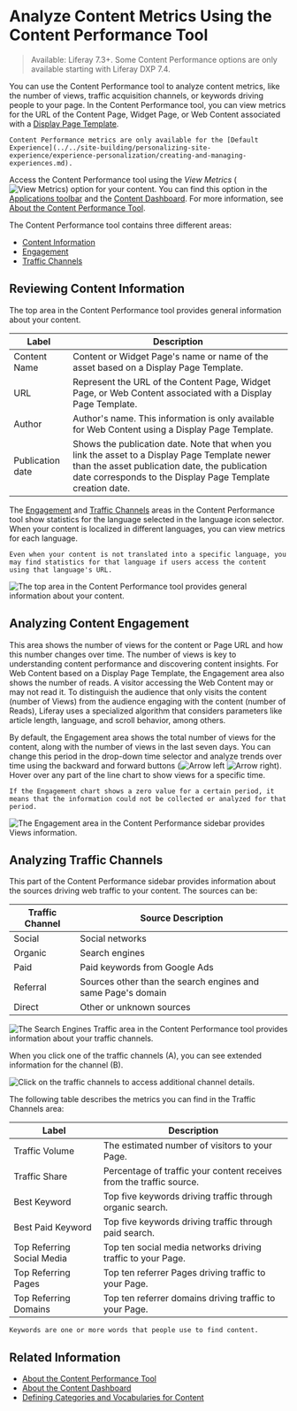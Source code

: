 # Analyze Content Metrics Using the Content Performance Tool

> Available: Liferay 7.3+. Some Content Performance options are only available starting with Liferay DXP 7.4.

You can use the Content Performance tool to analyze content metrics, like the number of views, traffic acquisition channels, or keywords driving people to your page. In the Content Performance tool, you can view metrics for the URL of the Content Page, Widget Page, or Web Content associated with a [Display Page Template](../../site-building/displaying-content/using-display-page-templates/publishing-content-with-display-pages.md).

```{important}
Content Performance metrics are only available for the [Default Experience](../../site-building/personalizing-site-experience/experience-personalization/creating-and-managing-experiences.md).
```

Access the Content Performance tool using the *View Metrics* (![View Metrics](../../images/icon-analytics.png)) option for your content. You can find this option in the [Applications toolbar](../../getting-started/navigating-dxp.md#applications-bar) and the [Content Dashboard](../content-dashboard/about-the-content-dashboard.md). For more information, see [About the Content Performance Tool](./about-the-content-performance-tool.md).

The Content Performance tool contains three different areas:

- [Content Information](#reviewing-content-information)
- [Engagement](#analyzing-content-engagement)
- [Traffic Channels](#analyzing-traffic-channels)

## Reviewing Content Information

The top area in the Content Performance tool provides general information about your content.

| Label | Description |
| --- | --- |
| Content Name | Content or Widget Page's name or name of the asset based on a Display Page Template. |
| URL | Represent the URL of the Content Page, Widget Page, or Web Content associated with a Display Page Template. |
| Author | Author's name. This information is only available for Web Content using a Display Page Template. |
| Publication date | Shows the publication date. Note that when you link the asset to a Display Page Template newer than the asset publication date, the publication date corresponds to the Display Page Template creation date. |

The [Engagement](#analyzing-content-engagement) and [Traffic Channels](#analyzing-traffic-channels) areas in the Content Performance tool show statistics for the language selected in the language icon selector. When your content is localized in different languages, you can view metrics for each language.

```{note}
Even when your content is not translated into a specific language, you may find statistics for that language if users access the content using that language's URL.
```

![The top area in the Content Performance tool provides general information about your content.](./analyze-content-metrics-using-content-performance-tool/images/05.png)

## Analyzing Content Engagement

This area shows the number of views for the content or Page URL and how this number changes over time. The number of views is key to understanding content performance and discovering content insights. For Web Content based on a Display Page Template, the Engagement area also shows the number of reads. A visitor accessing the Web Content may or may not read it. To distinguish the audience that only visits the content (number of Views) from the audience engaging with the content (number of Reads), Liferay uses a specialized algorithm that considers parameters like article length, language, and scroll behavior, among others.

By default, the Engagement area shows the total number of views for the content, along with the number of views in the last seven days. You can change this period in the drop-down time selector and analyze trends over time using the backward and forward buttons (![Arrow left](../../images/icon-angle-left.png) ![Arrow right](../../images/icon-angle-right.png)). Hover over any part of the line chart to show views for a specific time.

```{note}
If the Engagement chart shows a zero value for a certain period, it means that the information could not be collected or analyzed for that period.
```

![The Engagement area in the Content Performance sidebar provides Views information.](./analyze-content-metrics-using-content-performance-tool/images/07.png)

## Analyzing Traffic Channels

This part of the Content Performance sidebar provides information about the sources driving web traffic to your content. The sources can be:

| Traffic Channel | Source Description |
| --- | --- |
| Social | Social networks |
| Organic | Search engines |
| Paid | Paid keywords from Google Ads |
| Referral | Sources other than the search engines and same Page's domain |
| Direct | Other or unknown sources |

![The Search Engines Traffic area in the Content Performance tool provides information about your traffic channels.](./analyze-content-metrics-using-content-performance-tool/images/06.png)

When you click one of the traffic channels (A), you can see extended information for the channel (B).

![Click on the traffic channels to access additional channel details.](./analyze-content-metrics-using-content-performance-tool/images/02.png)

The following table describes the metrics you can find in the Traffic Channels area:

| Label | Description |
| --- | --- |
| Traffic Volume | The estimated number of visitors to your Page. |
| Traffic Share | Percentage of traffic your content receives from the traffic source. |
| Best Keyword | Top five keywords driving traffic through organic search. |
| Best Paid Keyword | Top five keywords driving traffic through paid search. |
| Top Referring Social Media | Top ten social media networks driving traffic to your Page. |
| Top Referring Pages | Top ten referrer Pages driving traffic to your Page. |
| Top Referring Domains | Top ten referrer domains driving traffic to your Page. |

```{note}
Keywords are one or more words that people use to find content.
```

## Related Information

- [About the Content Performance Tool](./about-the-content-performance-tool.md)
- [About the Content Dashboard](../content-dashboard/about-the-content-dashboard.md)
- [Defining Categories and Vocabularies for Content](../tags-and-categories/defining-categories-and-vocabularies-for-content.md)
